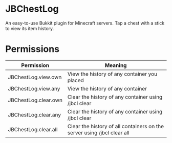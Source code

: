 # JBChestLog
An easy-to-use Bukkit plugin for Minecraft servers. Tap a chest with a stick to view its item history.


# Permissions
| Permission | Meaning |
|---|---|
| JBChestLog.view.own | View the history of any container you placed |
| JBChestLog.view.any | View the history of any container |
| JBChestLog.clear.own | Clear the history of any container using /jbcl clear |
| JBChestLog.clear.any | Clear the history of any container using /jbcl clear | 
| JBChestLog.clear.all | Clear the history of all containers on the server using /jbcl clear all | 

